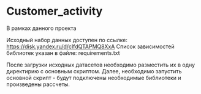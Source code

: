 # Customer_activity

В рамках данного проекта 

Исходный набор данных доступен по ссылке: https://disk.yandex.ru/d/cIfdQTAPMQ8XxA 
Список зависимостей библиотек указан в файле: requirements.txt

После загрузки исходных датасетов необходимо разместить их в одну директирию с основным скриптом.
Далее, необходимо запустить основной скрипт - будут подключены необходимые библиотеки и произведены рассчеты. 

